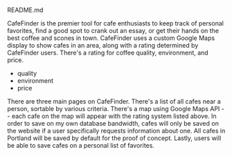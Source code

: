 README.md

CafeFinder is the premier tool for cafe enthusiasts to keep track of personal favorites, find a good spot to crank out an essay, or get their hands on the best coffee and scones in town. CafeFinder uses a custom Google Maps display to show cafes in an area, along with a rating determined by CafeFinder users. There's a rating for coffee quality, environment, and price.

- quality
- environment
- price

There are three main pages on CafeFinder. There's a list of all cafes near a person, sortable by various criteria. There's a map using Google Maps API -- each cafe on the map will appear with the rating system listed above. In order to save on my own database bandwidth, cafes will only be saved on the website if a user specifically requests information about one. All cafes in Portland will be saved by default for the proof of concept. Lastly, users will be able to save cafes on a personal list of favorites.